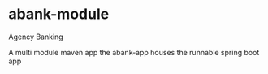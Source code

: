 # abank-module
Agency Banking

A multi module maven app
the abank-app houses the runnable spring boot app
